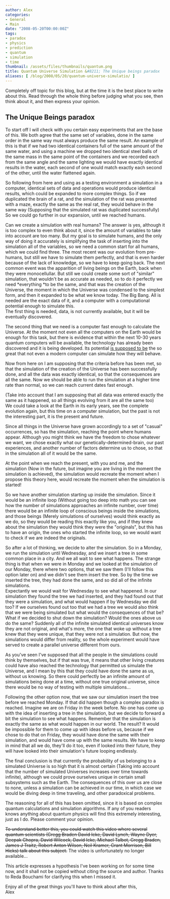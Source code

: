 ```yaml
---
author: Alex
categories:
- General
- Main
date: "2008-05-20T00:00:00Z"
tags:
- paradox
- physics
- prediction
- quantum
- simulation
- time
thumbnail: /assets/files/thumbnails/quantum.png
title: Quantum Universe Simulation &#8211; The Unique beings paradox
aliases: [ /blog/2008/05/20/quantum-universe-simulatio/ ]
---
```

 
Completely off topic for this blog, but at the time it is the best place to write about this. Read through the whole thing before judging what you see, then think about it, and then express your opinion.

## The Unique Beings paradox

To start off I will check with you certain easy experiments that are the base of this. We both agree that the same set of variables, done in the same order in the same way must always produce the same result. An example of this is that if we had two identical containers full of the same amount of the same water, and using a machine we dropped two identical steel balls of the same mass in the same point of the containers and we recorded each from the same angle and the same lighting we would have exactly identical results in the water, each second of one would match exactly each second of the other, until the water flattened again.

So following from here and using as a testing environment a simulation in a computer, identical sets of data and operations would produce identical results, which could be expanded to more complex things. So if we duplicated the brain of a rat, and the simulation of the rat was presented with a maze, exactly the same as the real rat, they would behave in the same way (Supposing that the simulated rat was duplicated successfully) So we could go further in our expansion, until we reached humans.

Can we create a simulation with real humans? The answer is yes, although it is too complex to even think about it, since the amount of variables to take into account are too many. But my goal is to simulate humans, and the only way of doing it accurately is simplifying the task of inserting into the simulation all of the variables, so we need a common start for all humans, which we could find three. The most recent was our evolution from pre-humans, but still we have to simulate them perfectly, and that is even harder because of the lack of knowledge, so we have to keep going back. The next common event was the apparition of living beings on the Earth, back when they were monocellullar. 
But still we could create some sort of \"similar\" simulation, that wouldn\'t be as accurate as needed, so to do it perfectly we need *everything *to be the same, and that was the creation of the Universe, the moment in which the Universe was condensed to the simplest form, and then it expanded to be what we know today. The Big Bang. All is needed are the exact data of it, and a computer with a computational potential enough to simulate this.  
The first thing is needed, data, is not currently available, but it will be eventually discovered. 

The second thing that we need is a computer fast enough to calculate the Universe. At the moment not even all the computers on the Earth would be enough for this task, but there is evidence that within the next 10-30 years quantum computers will be available, the technology has already been discovered and it is being developed. Its potential [is supposed to be][1] the so great that not even a modern computer can simulate how they will behave.

[1]: http://www.cs.caltech.edu/~westside/quantum-intro.html#power


Now from here on I am supposing that the criteria before has been met, so that the simulation of the creation of the Universe has been successfully done, and all the data was exactly identical, so that the consequences are all the same. Now we should be able to run the simulation at a higher time rate than normal, so we can reach current dates fast enough.  

(Take into account that I am supposing that all data was entered exactly the same as it happened, so all things evolving from it are all the same too)  
We could take a look at the Earth in its early years, see the complete evolution again, but this time on a computer simulation, but the past is not the interesting part, it is the present and future.

Since all things in the Universe have grown accordingly to a set of \"casual\" occurrences, so has the simulation, reaching the point where humans appear. Although you might think we have the freedom to chose whatever we want, we chose exactly what our genetically-determined-brain, our past experiences, and another number of factors determine us to chose, so that in the simulation all of it would be the same.  

At the point when we reach the present, with you and me, and the simulation (Now in the future, but imagine you are living in the moment the simulation is achieved), the simulation would recreate the moment when I propose this theory here, would recreate the moment when the simulation is started!  

So we have another simulation starting up inside the simulation. Since it would be an infinite loop (Without going too deep into math you can see how the number of simulations approaches an infinite number, over time) there would be an infinite loop of conscious beings inside the simulations, and those beings (Merely simulations of ourselves) would think exactly as we do, so they would be reading this exactly like you, and if they knew about the simulation they would think they were the \"originals\", but this has to have an origin, the ones who started the infinite loop, so we would want to check if we are indeed the originals.  

So after a lot of thinking, we decide to alter the simulation. So in a Monday, we run the simulation until Wednesday, and we insert a tree in some common place in a city. And we all wait to see what happens. The strange thing is that when we were in Monday and we looked at the simulation of our Monday, there where two options, that we saw them (I\'ll follow this option later on) and we didn\'t see them insert the tree. So by the time we inserted the tree, they had done the same, and so did all of the infinite simulations.  
Expectantly we would wait for Wednesday to see what happened. In our simulation they found the tree we had inserted, and they had found out that they were a simulation, and what would happen if by Wednesday we did too? If we ourselves found out too that we had a tree we would also think that we were being simulated but what would the consequences of that be? What if we decided to shut down the simulation? Would the ones above us do the same? Suddenly all of the infinite simulated identical universes know they are not original, and what\'s more, the one that woke up without a tree knew that they were unique, that they were not a simulation. But now, the simulations would differ from reality, so the whole experiment would have served to create a parallel universe different from ours. 
 
As you\'ve seen I\'ve supposed that all the people in the simulations could think by themselves, but if that was true, it means that other living creatures could have also reached the technology that permitted us simulate the Universe, and I mean by this that they could have done the same as us, without us knowing. So there could perfectly be an infinite amount of simulations being done at a time, without one true original universe, since there would be no way of testing with multiple simulations...

Following the other option now, that we saw our simulation insert the tree before we reached Monday. If that did happen though a complex paradox is reached. Imagine we are on Friday in the week before. No one has come up with the idea of inserting a tree in the simulation, but we decide to forward a bit the simulation to see what happens. Remember that the simulation is exactly the same as what would happen in our world. The result? It would be impossible for them to come up with ideas before us, because if we chose to do that on Friday, they would have done the same with their simulation, and would have come up with the same results. We have to keep in mind that all we do, they\'ll do it too, even if looked into their future, they will have looked into their simulation\'s future looping endlessly.

The final conclusion is that currently the probability of us belonging to a simulated Universe is so high that it is almost certain (Taking into account that the number of simulated Universes increases over time towards infinite), although we could prove ourselves unique in certain small subsystems such as the Earth. The consequences of this over us are close to none, unless a simulation can be achieved in our time, in which case we would be diving deep in time traveling, and other paradoxical problems.

The reasoning for all of this has been omitted, since it is based on complex quantum calculations and simulation algorithms. If any of you readers knows anything about quantum physics will find this extremely interesting, just as I do. Please comment your opinion.

<del>To understand better this, you could watch this video where several quantum scientists (Gregg Braden David Icke, David Lynch, Wayne Dyer, Deepak Chopra, David Wilcock, David Icke, Michael Talbot, Gregg Braden, James J Traitz, Robert Anton Wilson, Neil Kramer, Grant Morrison, Bill Hicks) talk about this subject.</del> The video is unfortunately no longer available...


This article expresses a hypothesis I\'ve been working on for some time now, and it shall not be copied without citing the source and author. Thanks to Reda Bouchami for clarifying this when I missed it.


Enjoy all of the great things you\'ll have to think about after this,  
Alex
